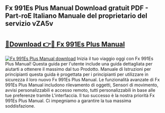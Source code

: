 ## Fx 991Es Plus Manual Download gratuit PDF - Part-roE Italiano Manuale del proprietario del servizio vZA5v

# <h2><a href="http://dfc9z7x.blite.top/?on=Fx+991Es+Plus+Manual">🔗Download 👉🔴 Fx 991Es Plus Manual</a></h2>

[![Fx 991Es Plus Manual download](https://i.imgur.com/lujVjoI.png)](http://dfc9z7x.blite.top/?on=Fx+991Es+Plus+Manual)
Inizia il tuo viaggio oggi con Fx 991Es Plus Manual! Questa guida per l'utente include una guida dettagliata per aiutarti a ottenere il massimo dal tuo Prodotto. Manuale di Istruzioni per principianti questa guida è progettata per i principianti per utilizzare in sicurezza il loro nuovo Fx 991Es Plus Manual. Le funzionalità avanzate di Fx 991Es Plus Manual includono rilevamento di oggetti, Sensori di movimento, avvisi personalizzabili e accesso remoto, tutti personalizzabili in base alle tue preferenze tramite L'interfaccia. Il tuo successo è la nostra priorità Fx 991Es Plus Manual. Ci impegniamo a garantire la tua massima soddisfazione.
